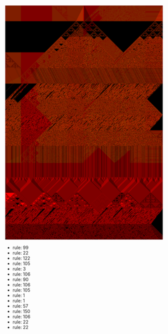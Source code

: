 ![photo](./output.png) 
 * rule: 99
* rule: 22
* rule: 122
* rule: 105
* rule: 3
* rule: 106
* rule: 90
* rule: 106
* rule: 105
* rule: 1
* rule: 1
* rule: 57
* rule: 150
* rule: 106
* rule: 22
* rule: 22
